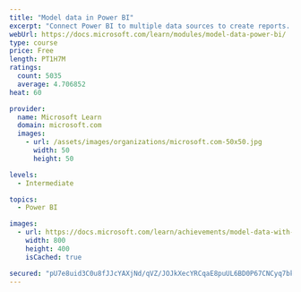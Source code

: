 ```yaml
---
title: "Model data in Power BI"
excerpt: "Connect Power BI to multiple data sources to create reports. Define the relationship between your data sources."
webUrl: https://docs.microsoft.com/learn/modules/model-data-power-bi/
type: course
price: Free
length: PT1H7M
ratings:
  count: 5035
  average: 4.706852
heat: 60

provider:
  name: Microsoft Learn
  domain: microsoft.com
  images:
    - url: /assets/images/organizations/microsoft.com-50x50.jpg
      width: 50
      height: 50

levels:
  - Intermediate

topics:
  - Power BI

images:
  - url: https://docs.microsoft.com/learn/achievements/model-data-with-power-bi-desktop-social.png
    width: 800
    height: 400
    isCached: true

secured: "pU7e8uid3C0u8fJJcYAXjNd/qVZ/JOJkXecYRCqaE8puUL6BD0P67CNCyq7bkNTKoV3ATj0vno/dYh2Y/lmIdDXrFKEOJAwK2ns3yf6Y1IBFnTtu4xOZBR2vsPiZXpNb3MsCd8Rr1XMF8fSUziPWHJOwIFi41LH5VVS1jcAizv8aFBFGKe3VW9IVRJK/ZNkBtkw165BRk29uoA5lHR3R+nPTD0JRT+TnADU+7HXT1D3nc95lJkUrXyFBikOUbaQ9aoVMuhgH9Y+7Sug9/88Lf0yKG/DkJ8ohg/2Vhc39buJPFNe2PCqmLxF1QeKjAGmtCbwAiw7Qr/KdCRM2fL3J5l7yhl+m4MbcO1/bfmS4mZdgHIECndvqQ177IeEs2mc35UBL9Y1HcwNmyR4aJzLXNt7od2Nt5LtDYzpdyH/U3kU=;ruipRJdf4fduXe1spbtAwQ=="
---
```


